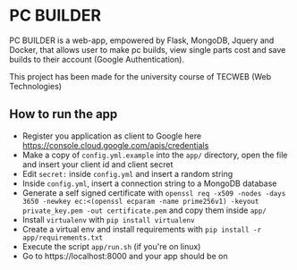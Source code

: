 # PC BUILDER
PC BUILDER is a web-app, empowered by Flask, MongoDB, Jquery and Docker, that allows user
to make pc builds, view single parts cost and save builds to their account (Google Authentication).

This project has been made for the university course of TECWEB (Web Technologies)

## How to run the app
- Register you application as client to Google here https://console.cloud.google.com/apis/credentials
- Make a copy of `config.yml.example` into the `app/` directory, open the file and insert your client id and client secret
- Edit `secret:` inside `config.yml` and insert a random string
- Inside `config.yml`, insert a connection string to a MongoDB database 
- Generate a self signed certificate with `openssl req -x509 -nodes -days 3650 -newkey ec:<(openssl ecparam -name prime256v1) -keyout private_key.pem -out certificate.pem` and copy them inside `app/`
- Install `virtualenv` with `pip install virtualenv`
- Create a virtual env and install requirements with `pip install -r app/requirements.txt`
- Execute the script `app/run.sh` (if you're on linux)
- Go to https://localhost:8000 and your app should be on